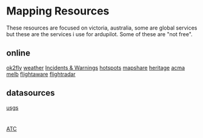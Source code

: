 # Mapping Resources
These resources are focused on victoria, australia, some are global services but these are the services i use for ardupilot. 
Some of these are "not free".

## online
[ok2fly](https://earthexplorer.usgs.gov/)
[weather](http://www.bom.gov.au/products/IDR023.loop.shtml)
[Incidents & Warnings](https://www.emergency.vic.gov.au/respond/)
[hotspots](https://hotspots.dea.ga.gov.au/)
[mapshare](https://mapshare.vic.gov.au/MapShareVic/index.html?viewer=MapShareVic.PublicSite&locale=en-AU)
[heritage](https://vhd.heritagecouncil.vic.gov.au/)
[acma](https://web.acma.gov.au/rrl/site_proximity.main_page)
[melb](http://maps.melbourne.vic.gov.au/)
[flightaware](http://flightaware.com/live/airport/YMML)
[flightradar](https://www.flightradar24.com/)

## datasources
[usgs](https://earthexplorer.usgs.gov/)

# 
[ATC](https://www.liveatc.net/)
